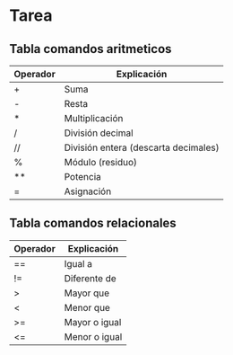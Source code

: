 # Tarea
## Tabla comandos aritmeticos
| Operador | Explicación                        |
| -------- | --------------------------------   |
| +    | Suma                                   |
| -      | Resta                                |
| *      | Multiplicación                       |
| /      | División decimal                     |
| //     | División entera (descarta decimales) |
| %      | Módulo (residuo)                     |
| **     | Potencia                             |
|=       | Asignación                           |
 
 ## Tabla comandos relacionales
| Operador | Explicación   |
| -------- | ------------- |
| ==     | Igual a       |
| !=     | Diferente de  |
| >      | Mayor que     |
| <      | Menor que     |
| >=     | Mayor o igual |
| <=     | Menor o igual |

 